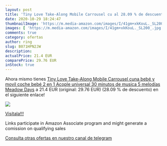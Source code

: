 ```yaml
---
layout: post
title: 'Tiny Love Take-Along Mobile Carrousel cu al 28.09 % de descuento'
date: 2020-10-29 18:24:47
thumbnailImage: 'https://m.media-amazon.com/images/I/41gm+xkKouL._SL200_.jpg'
images: [ 'https://m.media-amazon.com/images/I/41gm+xkKouL._SL200_.jpg' ]
comments: true
category: ofertas
author: ring
slug: B071HPN2JW
description:
actualPrice: 21.4 EUR
comparePrice: 29.76 EUR
inStock: true
---
```


Ahora mismo tienes [Tiny Love Take-Along Mobile Carrousel cuna bebé y movil coche bebé 2 en 1  Acople universal  30 minutos de musica 5 melodías  Meadow Days](https://www.amazon.es/dp/B071HPN2JW/?tag=tolees-21) a 21.4 EUR (original: 29.76 EUR) (28.09 %  de descuento) en el siguiente enlace!

[![](https://m.media-amazon.com/images/I/41gm+xkKouL._SL200_.jpg)](https://www.amazon.es/dp/B071HPN2JW/?tag=tolees-21)

[Visítala!!!](https://www.amazon.es/dp/B071HPN2JW/?tag=tolees-21)

Links participate in Amazon Associate program and might generate a comission on qualifying sales

[Consulta otras ofertas en nuestro canal de telegram](https://t.me/s/ofertas25)

